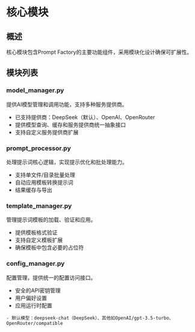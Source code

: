 # 核心模块

## 概述

核心模块包含Prompt Factory的主要功能组件，采用模块化设计确保可扩展性。

## 模块列表

### model_manager.py

提供AI模型管理和调用功能，支持多种服务提供商。

- 已支持提供商：DeepSeek（默认）、OpenAI、OpenRouter
- 提供模型查询、缓存和服务提供商统一抽象接口
- 支持自定义服务提供商扩展

### prompt_processor.py

处理提示词核心逻辑，实现提示优化和批处理能力。

- 支持单文件/目录批量处理
- 自动应用模板转换提示词
- 结果缓存与导出

### template_manager.py

管理提示词模板的加载、验证和应用。

- 提供模板格式验证
- 支持自定义模板扩展
- 确保模板中包含必要的占位符

### config_manager.py

配置管理，提供统一的配置访问接口。

- 安全的API密钥管理
- 用户偏好设置
- 应用运行时配置

```
- 默认模型：deepseek-chat（DeepSeek）、其他如OpenAI/gpt-3.5-turbo、OpenRouter/compatible